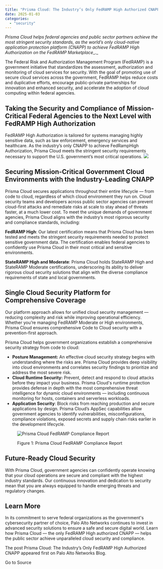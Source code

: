 ```yaml
---
title: "Prisma Cloud: The Industry’s Only FedRAMP High Authorized CNAPP"
date: 2025-01-03
categories: 
  - "security"
---
```


_Prisma Cloud helps federal agencies and public sector partners achieve the most stringent security standards, as the world’s only cloud-native application protection platform (CNAPP) to achieve FedRAMP High Authorization on the_ _FedRAMP Marketplace__._

The Federal Risk and Authorization Management Program (FedRAMP) is a government initiative that standardizes the assessment, authorization and monitoring of cloud services for security. With the goal of promoting use of secure cloud services across the government, FedRAMP helps reduce costs and duplicative efforts, encourage public-private partnerships for innovation and enhanced security, and accelerate the adoption of cloud computing within federal agencies.

## Taking the Security and Compliance of Mission-Critical Federal Agencies to the Next Level with FedRAMP High Authorization

FedRAMP High Authorization is tailored for systems managing highly sensitive data, such as law enforcement, emergency services and healthcare. As the industry’s only CNAPP to achieve FedRampHigh Authorization, Prisma Cloud meets the stringent security requirements necessary to support the U.S. government’s most critical operations. ![](https://www.paloaltonetworks.com/blog/wp-content/uploads/2024/12/word-image-332532-1.png)

## Securing Mission-Critical Government Cloud Environments with the Industry-Leading CNAPP

Prisma Cloud secures applications throughout their entire lifecycle — from code to cloud, regardless of which cloud environment they run on. Cloud security teams and developers across public sector agencies can prevent cloud-first attacks and remediate risks at scale to stay ahead of threats faster, at a much lower cost. To meet the unique demands of government agencies, Prisma Cloud aligns with the industry’s most rigorous security and compliance standards, including:

**FedRAMP High**: Our latest certification means that Prisma Cloud has been tested and meets the stringent security requirements needed to protect sensitive government data. The certification enables federal agencies to confidently use Prisma Cloud in their most critical and sensitive environments.

**StateRAMP High and Moderate**: Prisma Cloud holds StateRAMP High and StateRAMP Moderate certifications, underscoring its ability to deliver rigorous cloud security solutions that align with the diverse compliance requirements of state and local governments.

## Single Cloud Security Platform for Comprehensive Coverage

Our platform approach allows for unified cloud security management — reducing complexity and risk while improving operational efficiency. Whether you’re managing FedRAMP Moderate or High environments, Prisma Cloud ensures comprehensive Code to Cloud security with a prevention-first approach.

Prisma Cloud helps government organizations establish a comprehensive security strategy from code to cloud:

- **Posture Management:** An effective cloud security strategy begins with understanding where the risks are. Prisma Cloud provides deep visibility into cloud environments and correlates security findings to prioritize and address the most severe risk.
- **Cloud Runtime Security:** Prevent, detect and respond to cloud attacks before they impact your business. Prisma Cloud's runtime protection provides defense in depth with the most comprehensive threat intelligence for dynamic cloud environments — including continuous monitoring for hosts, containers and serverless workloads.
- **Application Security**: Block risks from reaching production and secure applications by design. Prisma Cloud’s AppSec capabilities allow government agencies to identify vulnerabilities, misconfigurations, compliance violations, exposed secrets and supply chain risks earlier in the development lifecycle.

<figure>

![Prisma Cloud FedRAMP Compliance Report](https://www.paloaltonetworks.com/blog/wp-content/uploads/2024/12/word-image-332532-2.png)

<figcaption>

Figure 1: Prisma Cloud FedRAMP Compliance Report

</figcaption>

</figure>

## Future-Ready Cloud Security

With Prisma Cloud, government agencies can confidently operate knowing that your cloud operations are secure and compliant with the highest industry standards. Our continuous innovation and dedication to security mean that you are always equipped to handle emerging threats and regulatory changes.

## Learn More

In its commitment to serve federal organizations as the government's cybersecurity partner of choice, Palo Alto Networks continues to invest in advanced security solutions to ensure a safe and secure digital world. Learn how Prisma Cloud — the only FedRAMP High authorized CNAPP — helps the public sector achieve unparalleled cloud security and compliance.

The post Prisma Cloud: The Industry’s Only FedRAMP High Authorized CNAPP appeared first on Palo Alto Networks Blog.

Go to Source
